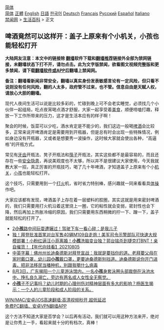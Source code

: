  <!-- 面包屑导航 --> <div class="breadcrumb"><!-- GTranslate: https://gtranslate.io/ -->  <div class="switcher notranslate">  <div class="selected">  <a href="#" onclick="return false;"> 简体</a>  </div>  <div class="option">  <a href="https://www.bannedbook.org" onclick="doGTranslate('zh-CN|zh-CN');jQuery('div.switcher div.selected a').html(jQuery(this).html());return false;" title="简体中文" class="nturl selected"> 简体</a>  <a href="https://www.bannedbook.org/zh-tw/" onclick="doGTranslate('zh-CN|zh-TW');jQuery('div.switcher div.selected a').html(jQuery(this).html());return false;" title="繁體中文" class="nturl"> 正體</a>  <a href="https://www.bannedbook.org/en/" onclick="doGTranslate('zh-CN|en');jQuery('div.switcher div.selected a').html(jQuery(this).html());return false;" title="English" class="nturl"> English</a>  <a href="https://www.bannedbook.org/ja/" onclick="doGTranslate('zh-CN|ja');jQuery('div.switcher div.selected a').html(jQuery(this).html());return false;" title="日本語" class="nturl"> 日語</a>  <a href="https://www.bannedbook.org/ko/" onclick="doGTranslate('zh-CN|ko');jQuery('div.switcher div.selected a').html(jQuery(this).html());return false;" title="한국어" class="nturl"> 한국어</a>  <a href="https://www.bannedbook.org/de/" onclick="doGTranslate('zh-CN|de');jQuery('div.switcher div.selected a').html(jQuery(this).html());return false;" title="Deutsch" class="nturl"> Deutsch</a>  <a href="https://www.bannedbook.org/fr/" onclick="doGTranslate('zh-CN|fr');jQuery('div.switcher div.selected a').html(jQuery(this).html());return false;" title="Français" class="nturl"> Français</a>  <a href="https://www.bannedbook.org/ru/" onclick="doGTranslate('zh-CN|ru');jQuery('div.switcher div.selected a').html(jQuery(this).html());return false;" title="Русский" class="nturl"> Русский</a>  <a href="https://www.bannedbook.org/es/" onclick="doGTranslate('zh-CN|es');jQuery('div.switcher div.selected a').html(jQuery(this).html());return false;" title="Español" class="nturl"> Español</a>  <a href="https://www.bannedbook.org/it/" onclick="doGTranslate('zh-CN|it');jQuery('div.switcher div.selected a').html(jQuery(this).html());return false;" title="Italiano" class="nturl"> Italiano</a>  </div>  </div>      <div class='breadcrumb-sub'><!-- Breadcrumb NavXT 6.3.0 --> <a href="https://www.bannedbook.org/" class="home">禁闻网</a> &gt; <a href="https://www.bannedbook.org/bnews/lifebaike/" class="category">生活百科</a> &gt; 正文</div></div><h2>啤酒竟然可以这样开：盖子上原来有个小机关，小孩也能轻松打开</h2> <p class="notice"><b>大陆网友注意：本文中的链接除 <a href="https://github.com/bannedbook/fanqiang" >翻墙</a>软件下载和<a href="https://github.com/killgcd/justmysocks/blob/master/README.md">翻墙推荐</a>链接外全部为禁网链接，未翻墙状态下打不开，请勿点击。此为文字版禁闻，欲看图文视频完整版和更多禁闻，请下载<a href="https://github.com/bannedbook/fanqiang">翻墙软件或APP</a>后翻墙上禁闻网。</p><p>备注：翻墙看新闻非常安全，翻墙以真实身份发表敏感言论有一定风险，但只看不说则没有任何风险，翻的人太多，政府管不过来，也不管。信息自由是天赋人权，请放心大胆的翻墙。</b></p>  <div class="entry"> <p>现代人夜间生活可以说是比较多彩的，忙碌到晚上可不会老实睡觉，必须找几个小伙伴一起组局，吃点夜宵喝点酒才舒服，大家一起享受着<a href="https://www.bannedbook.org/bnews/tag/%e7%be%8e%e9%a3%9f/" class="st_tag internal_tag" rel="tag" title="标签 美食 下的日志">美食</a>，顺便唠嗑打趣，释放一下工作所带来的压力，这才是生活本应有的样子啊！</p> <p>聚会的时候，饭菜可以少吃，酒水肯定是不能少的，我们这边一般喝<a href="https://www.bannedbook.org/bnews/tag/%E5%95%A4%E9%85%92/" class="st_tag internal_tag" rel="tag" title="标签 啤酒 下的日志">啤酒</a>会比较多，正常来说开啤酒肯定是需要用到开瓶器，但是总有时会出现一些特殊情况，例如身边没有开瓶器，又或者是想要秀一波操作，这时候大家就会使出各种，“高逼格”的开瓶方式。</p>  <p>常见有<a href="https://www.bannedbook.org/bnews/tag/%e7%89%99%e9%bd%bf/" class="st_tag internal_tag" rel="tag" title="标签 牙齿 下的日志">牙齿</a>开瓶法、凳子开瓶法和<a href="https://www.bannedbook.org/bnews/tag/%E7%AD%B7%E5%AD%90/" class="st_tag internal_tag" rel="tag" title="标签 筷子 下的日志">筷子</a>开瓶法，其实这些都不是最容易的，而且还存在一些<a href="https://www.bannedbook.org/bnews/tag/%E5%AE%89%E5%85%A8%E9%9A%90%E6%82%A3/" class="st_tag internal_tag" rel="tag" title="标签 安全隐患 下的日志">安全隐患</a>，再说美观度也不太够，所以并不是很建议大家使用，今天我就教大家一招，真正厉害的开瓶技巧，喝了几十年啤酒，才知道盖子上原来有个小<a href="https://www.bannedbook.org/bnews/tag/%E6%9C%BA%E5%85%B3/" class="st_tag internal_tag" rel="tag" title="标签 机关 下的日志">机关</a>，<a href="https://www.bannedbook.org/bnews/tag/%e5%b0%8f%e5%ad%a9/" class="st_tag internal_tag" rel="tag" title="标签 小孩 下的日志">小孩</a>也能轻松打开。</p> <p>这个技巧，只需要用到一个<a href="https://www.bannedbook.org/bnews/tag/%E6%89%93%E7%81%AB/" class="st_tag internal_tag" rel="tag" title="标签 打火 下的日志">打火</a>机，省时省力特别棒，感兴趣就一同来看看具<a href="https://www.bannedbook.org/bnews/tag/%e4%bd%93%e6%93%8d/" class="st_tag internal_tag" rel="tag" title="标签 体操 下的日志">体操</a>作吧。</p>  <p>大家应该都有发现，啤酒盖子上存在着一层塑料的胶圈，其实这就是用来密封啤酒的，我们只需要用打火机沿着这里烧上一圈，它的粘性就会变弱，密封性也会下降，然后再加上热胀冷缩的原因，我们只需要用东西稍微的拧一下、蹭一下，盖子就能轻松的打开了。</p> <ul class='op-related-articles' title='相关阅读'> <li><a href='https://www.bannedbook.org/bnews/cbnews/20210808/1602287.html' target='_blank'>2<b>小孩</b>路中间玩耍遭辗过！驾驶下车一看心碎：是我儿子</a></li> <li><a href='https://www.bannedbook.org/bnews/taiwannews/20210805/1600934.html' target='_blank'>独！拜登批准首笔对台军售40辆M109自走炮！美军司令示警部队可快速大规模部署！小粉红逼汪小菲离婚！<b>小孩</b>洗脑变台独？郭台铭杀到捷克打BNT！亲自催货！【年代向钱看】20210805</a></li> <li><a href='https://www.bannedbook.org/bnews/bannedvideo/20210805/1600625.html' target='_blank'>中英字幕｜佛州州长迪桑德斯对拜登宣战：我就是要挡你的道。老拜要父母在家时戴口罩，幼儿园<b>小孩</b>戴口罩，更要迪桑德斯别挡道。迪桑德斯说你开门进毒，把非法移民当播种机，别跟我嚼什么病毒</a></li> <li><a href='https://www.bannedbook.org/bnews/bannedvideo/20210805/1600406.html' target='_blank'>8月3日，广东揭阳一个儿童游泳馆内，一名<b>小孩</b>身套泳圈头部栽倒在泳池水中，挣扎良久溺亡，旁边有两名成人女性全无察觉。</a></li> <li><a href='https://www.bannedbook.org/bnews/bannedvideo/20210803/1599538.html' target='_blank'><b>小孩</b>子不记事吗？幼儿时期的心理创伤对精神层面有多大的影响？杨医生揭示：一个人的儿童阶段和成人阶段的关系。</a></li> </ul> <p class="texttj"> <a href="https://github.com/bannedbook/fanqiang/wiki/V2ray%E6%9C%BA%E5%9C%BA" target="_blank">WIN/MAC/安卓/iOS高速翻墙:高清视频秒开,超低延迟</a><br/> <a href="https://github.com/bannedbook/fanqiang/wiki/%E7%A6%81%E9%97%BB%E7%BD%91%E5%AE%89%E5%8D%93%E7%BF%BB%E5%A2%99%E6%96%B0%E9%97%BBAPP" target="_blank">免费PC翻墙、安卓VPN翻墙APP</a></p> <p>这个方法不知道大家是否学会？以后再有活动，我们就可以用这种方法来开，绝对是让你秀上一手，看起来就十分的有档次，真棒！</p><a name='sharetosocial'></a>  <div style="margin-bottom:5px;padding-bottom:5px;clear:both"> <div id="archive-pix-1" class="banner-ads"> <!-- AuctionX Display platform tag START --> <div id="26318x728x90x621x_ADSLOT2" clicktrack="%%CLICK_URL_ESC%%"></div> <!-- AuctionX Display platform tag END --> </div> <div id="archive-pix-2" class="banner-ads"> <!-- AuctionX Display platform tag START --> <div id="26315x300x250x621x_ADSLOT2" clicktrack="%%CLICK_URL_ESC%%"></div> <!-- AuctionX Display platform tag END --> </div> </div>  <div id="archive-pix-1" class="banner-ads"> <!-- AuctionX Display platform tag START --> <div id="26318x728x90x621x_ADSLOT3" clicktrack="%%CLICK_URL_ESC%%"></div> <!-- AuctionX Display platform tag END --> </div> </div><!--END ENTRY--> 